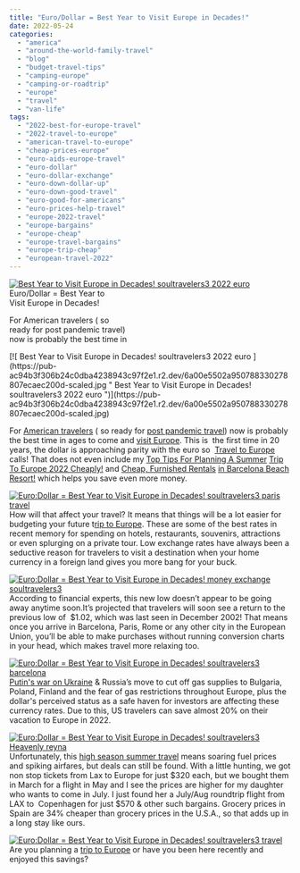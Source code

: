 ```yaml
---
title: "Euro/Dollar = Best Year to Visit Europe in Decades!"
date: 2022-05-24
categories: 
  - "america"
  - "around-the-world-family-travel"
  - "blog"
  - "budget-travel-tips"
  - "camping-europe"
  - "camping-or-roadtrip"
  - "europe"
  - "travel"
  - "van-life"
tags: 
  - "2022-best-for-europe-travel"
  - "2022-travel-to-europe"
  - "american-travel-to-europe"
  - "cheap-prices-europe"
  - "euro-aids-europe-travel"
  - "euro-dollar"
  - "euro-dollar-exchange"
  - "euro-down-dollar-up"
  - "euro-down-good-travel"
  - "euro-good-for-americans"
  - "euro-prices-help-travel"
  - "europe-2022-travel"
  - "europe-bargains"
  - "europe-cheap"
  - "europe-travel-bargains"
  - "europe-trip-cheap"
  - "european-travel-2022"
---
```


[![ Best Year to Visit Europe in Decades! soultravelers3 2022 euro ](https://pub-ac94b3f306b24c0dba4238943c97f2e1.r2.dev/6a00e5502a950788330282e1574f07200b.jpg " Best Year to Visit Europe in Decades! soultravelers3 2022 euro ")](https://pub-ac94b3f306b24c0dba4238943c97f2e1.r2.dev/6a00e5502a950788330282e1574f07200b.jpg)Euro/Dollar = Best Year to  
Visit Europe in Decades!  
  
For American travelers ( so  
ready for post pandemic travel)  
now is probably the best time in 

<!--more--> [![ Best Year to Visit Europe in Decades! soultravelers3 2022 euro ](https://pub-ac94b3f306b24c0dba4238943c97f2e1.r2.dev/6a00e5502a950788330278807ecaec200d-scaled.jpg " Best Year to Visit Europe in Decades! soultravelers3 2022 euro ")](https://pub-ac94b3f306b24c0dba4238943c97f2e1.r2.dev/6a00e5502a950788330278807ecaec200d-scaled.jpg)   
For [American travelers](http://soultravelers3new.local/2022/03/retirement-traveling-around-the-world.html#more) ( so ready for [post pandemic travel](http://soultravelers3new.local/2021/10/ready-for-post-pandemic-boomer-empty-nest-travel-.html#more)) now is probably the best time in ages to come and [visit Europe](http://soultravelers3new.local/2022/01/americans-van-life-in-europe-2022.html#more). This is  the first time in 20 years, the dollar is approaching parity with the euro so  [Travel to Europe](http://soultravelers3new.local/2022/02/europe-travel-with-friends-.html#more) calls! That does not even include my [Top Tips For Planning A Summer](http://soultravelers3new.local/2022/04/top-tips-for-planning-a-summer-trip-to-europe-2022-cheaply.html#more) [Trip To Europe 2022 Cheaply!](http://soultravelers3new.local/2022/04/top-tips-for-planning-a-summer-trip-to-europe-2022-cheaply.html#more) and [Cheap, Furnished Rentals](http://soultravelers3new.local/2022/05/cheap-furnished-rentals-in-barcelona-beach-resort.html#more) [in Barcelona Beach Resort!](http://soultravelers3new.local/2022/05/cheap-furnished-rentals-in-barcelona-beach-resort.html#more) which helps you save even more money.   
  
[![ Euro:Dollar = Best Year to Visit Europe in Decades!  soultravelers3 paris travel ](https://pub-ac94b3f306b24c0dba4238943c97f2e1.r2.dev/6a00e5502a950788330282e15750dd200b.jpg " Euro:Dollar = Best Year to Visit Europe in Decades!  soultravelers3 paris travel ")](https://pub-ac94b3f306b24c0dba4238943c97f2e1.r2.dev/6a00e5502a950788330282e15750dd200b.jpg)  
How will that affect your travel? It means that things will be a lot easier for budgeting your future t[rip to Europe](http://soultravelers3new.local/2017/05/best-of-europe-summer-trip-.html). These are some of the best rates in recent memory for spending on hotels, restaurants, souvenirs, attractions or even splurging on a private tour. Low exchange rates have always been a seductive reason for travelers to visit a destination when your home currency in a foreign land gives you more bang for your buck.  
  
[![ Euro:Dollar = Best Year to Visit Europe in Decades!  money exchange soultravelers3](https://pub-ac94b3f306b24c0dba4238943c97f2e1.r2.dev/6a00e5502a950788330282e15751ad200b.jpg " Euro:Dollar = Best Year to Visit Europe in Decades!  money exchange soultravelers3")](https://pub-ac94b3f306b24c0dba4238943c97f2e1.r2.dev/6a00e5502a950788330282e15751ad200b.jpg)  
According to financial experts, this new low doesn’t appear to be going away anytime soon.It’s projected that travelers will soon see a return to the previous low of  $1.02, which was last seen in December 2002! That means once you arrive in Barcelona, Paris, Rome or any other city in the European Union, you’ll be able to make purchases without running conversion charts in your head, which makes travel more relaxing too.  
  
[](https://pub-ac94b3f306b24c0dba4238943c97f2e1.r2.dev/6a00e5502a9507883302942fad718d200c-scaled.jpg)[![ Euro:Dollar = Best Year to Visit Europe in Decades!  soultravelers3  barcelona ](https://pub-ac94b3f306b24c0dba4238943c97f2e1.r2.dev/6a00e5502a9507883302942fac8862200c.jpg " Euro:Dollar = Best Year to Visit Europe in Decades!  soultravelers3  barcelona ")](https://pub-ac94b3f306b24c0dba4238943c97f2e1.r2.dev/6a00e5502a9507883302942fac8862200c-1536x1024-1.jpg)[  
](https://pub-ac94b3f306b24c0dba4238943c97f2e1.r2.dev/6a00e5502a9507883302942fad718d200c-scaled.jpg)[Putin's war on Ukraine](http://soultravelers3new.local/2022/03/putins-war-on-ukraine-world-change-travel.html#more) & Russia’s move to cut off gas supplies to Bulgaria, Poland, Finland and the fear of gas restrictions throughout Europe, plus the dollar's perceived status as a safe haven for investors are affecting these currency rates. Due to this, US travelers can save almost 20% on their vacation to Europe in 2022. 
  
[![ Euro:Dollar = Best Year to Visit Europe in Decades!  soultravelers3 Heavenly reyna ](https://pub-ac94b3f306b24c0dba4238943c97f2e1.r2.dev/6a00e5502a950788330282e1575826200b.png " Euro:Dollar = Best Year to Visit Europe in Decades!  soultravelers3 Heavenly reyna ")](https://pub-ac94b3f306b24c0dba4238943c97f2e1.r2.dev/6a00e5502a950788330282e1575826200b.png)  
Unfortunately, this [high season summer travel](http://soultravelers3new.local/2010/07/how-to-travel-without-crowds-in-high-season-finding-bargains-peace-value-away-from-tourist-areas-tip.html) means soaring fuel prices and spiking airfares, but deals can still be found. With a little hunting, we got non stop tickets from Lax to Europe for just $320 each, but we bought them in March for a flight in May and I see the prices are higher for my daughter who wants to come in July. I just found her a July/Aug roundtrip flight from LAX to  Copenhagen for just $570 & other such bargains. Grocery prices in Spain are 34% cheaper than grocery prices in the U.S.A., so that adds up in a long stay like ours.   
  
[![ Euro:Dollar = Best Year to Visit Europe in Decades!  soultravelers3 travel ](https://pub-ac94b3f306b24c0dba4238943c97f2e1.r2.dev/6a00e5502a950788330282e15753ab200b.jpg " Euro:Dollar = Best Year to Visit Europe in Decades!  soultravelers3 travel ")](https://pub-ac94b3f306b24c0dba4238943c97f2e1.r2.dev/6a00e5502a950788330282e15753ab200b.jpg)  
Are you planning a [trip to Europe](http://soultravelers3new.local/2012/02/5-best-european-family-vacations.html) or have you been here recently and enjoyed this savings?

